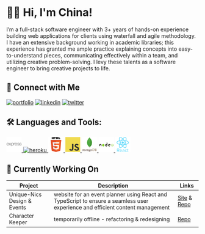 # 👋🏾 Hi, I'm China! 

I’m a full-stack software engineer with 3+ years of hands-on experience building web applications for clients using waterfall and agile methodology. I have an extensive background working in academic libraries; this experience has granted me ample practice explaining concepts into easy-to-understand pieces, communicating effectively within a team, and utilizing creative problem-solving. I levy these talents as a software engineer to bring creative projects to life.

## 🔗 Connect with Me
[![portfolio](https://img.shields.io/badge/portfolio-000?style=for-the-badge&logo=ko-fi&logoColor=white)](https://chinaredman.com/)
[![linkedin](https://img.shields.io/badge/linkedin-0A66C2?style=for-the-badge&logo=linkedin&logoColor=white)](https://www.linkedin.com/in/china-redman-dev/)
[![twitter](https://img.shields.io/badge/wellfound-1DA1F2?style=for-the-badge&logo=angellist&logoColor=white)](https://wellfound.com/u/china-redman-dev)

## 🛠️ Languages and Tools:
<p align="left">
    <a href="https://expressjs.com" target="_blank">
        <img src="https://raw.githubusercontent.com/devicons/devicon/master/icons/express/express-original-wordmark.svg" alt="express" width="40" height="40"/>
    </a> 
    <a href="https://heroku.com" target="_blank"> 
        <img src="https://www.vectorlogo.zone/logos/heroku/heroku-icon.svg" alt="heroku" width="40" height="40"/> 
    </a>
    <a href="https://www.w3.org/html/" target="_blank">
        <img src="https://raw.githubusercontent.com/devicons/devicon/master/icons/html5/html5-original-wordmark.svg" alt="html5" width="40" height="40"/>
    </a>
    <a href="https://developer.mozilla.org/en-US/docs/Web/JavaScript" target="_blank"> 
        <img src="https://raw.githubusercontent.com/devicons/devicon/master/icons/javascript/javascript-original.svg" alt="javascript" width="40" height="40"/> 
    </a> 
    <a href="https://www.mongodb.com/" target="_blank"> 
        <img src="https://raw.githubusercontent.com/devicons/devicon/master/icons/mongodb/mongodb-original-wordmark.svg" alt="mongodb" width="40" height="40"/> 
    </a> 
    <a href="https://nodejs.org" target="_blank"> 
        <img src="https://raw.githubusercontent.com/devicons/devicon/master/icons/nodejs/nodejs-original-wordmark.svg" alt="nodejs" width="40" height="40"/> 
    </a> 
    <a href="https://reactjs.org/" target="_blank"> 
        <img src="https://raw.githubusercontent.com/devicons/devicon/master/icons/react/react-original-wordmark.svg" alt="react" width="40" height="40"/> 
    </a> 
</p>

## 👀 Currently Working On
 Project | Description | Links |
| ------ | ----------- | ----- |
| Unique-Nics Design & Events | website for an event planner using React and TypeScript to ensure a seamless user experience and efficient content management | [Site](https://unique-nics.vercel.app/) & [Repo](https://github.com/xcChinaxc/unique-nics)|
| Character Keeper | temporarily offline - refactoring & redesigning |  [Repo](https://github.com/xcChinaxc/character-keeper)|
